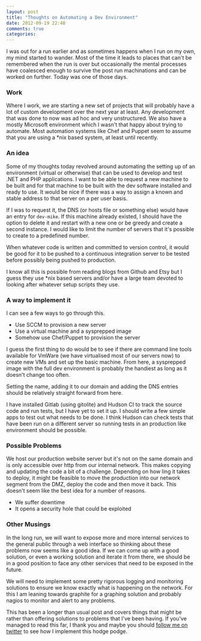 ```yaml
---
layout: post
title: "Thoughts on Automating a Dev Environment"
date: 2012-09-19 22:48
comments: true
categories: 
---
```

I was out for a run earlier and as sometimes happens when I run on my own, my mind
started to wander. Most of the time it leads to places that can't be remembered when
the run is over but occasionally the mental processes have coalesced enough to 
survive the post run machinations and can be worked on further. Today was one of
those days.

### Work
Where I work, we are starting a new set of projects that will probably have a lot of
custom development over the next year at least. Any development that was done to now
was ad hoc and very unstructured. We also have a mostly Microsoft environment which
I wasn't that happy about trying to automate. Most automation systems like Chef and
Puppet seem to assume that you are using a \*nix based system, at least until 
recently.

### An idea
Some of my thoughts today revolved around automating the setting up of an 
environment (virtual or otherwise) that can be used to develop and test .NET and PHP
applications. I want to be able to request a new machine to be built and for that
machine to be built with the dev software installed and ready to use. It would be
nice if there was a way to assign a known and stable address to that server on a per
user basis. 

If I was to request it, the DNS (or hosts file or something else) would have an 
entry for `dev-mike`. If this machine already existed, I should have the option to
delete it and restart with a new one or be greedy and create a second instance. 
I would like to limit the number of servers that it's possible to create to a 
predefined number.

When whatever code is written and committed to version control, it would be good for
it to be pushed to a continuous integration server to be tested before possibly
being pushed to production.

I know all this is possible from reading blogs from Github and Etsy but I guess
they use \*nix based servers and/or have a large team devoted to looking after
whatever setup scripts they use.

### A way to implement it
I can see a few ways to go through this. 

  * Use SCCM to provision a new server
  * Use a virtual machine and a sysprepped image
  * Somehow use Chef/Puppet to provision the server

I guess the first thing to do would be to see if there are command line tools
available for VmWare (we have virtualised most of our servers now) to create
new VMs and set up the basic machine. From here, a sysprepped image with the full
dev environment is probably the handiest as long as it doesn't change too often.

Setting the name, adding it to our domain and adding the DNS entries should be
relatively straight forward from here.

I have installed Gitlab (using gitolite) and Hudson CI to track the source code
and run tests, but I have yet to set it up. I should write a few simple apps to
test out what needs to be done. I think Hudson can check tests that have been run
on a different server so running tests in an production like environment should
be possible.

### Possible Problems
We host our production website server but it's not on the same domain and is only
accessible over http from our internal network. This makes copying and updating
the code a bit of a challenge. Depending on how ling it takes to deploy, it might
be feasible to move the production into our network segment from the DMZ, deploy
the code and then move it back. This doesn't seem like the best idea for a number
of reasons. 

  * We suffer downtime
  * It opens a security hole that could be exploited

### Other Musings
In the long run, we will want to expose more and more internal services to the
general public through a web interface so thinking about these problems now seems
like a good idea. If we can come up with a good solution, or even a working solution
and iterate it from there, we should be in a good position to face any other services
that need to be exposed in the future.

We will need to implement some pretty rigorous logging and monitoring solutions 
to ensure we know exactly what is happening on the network. For this I am leaning
towards graphite for a graphing solution and probably nagios to monitor and 
alert to any problems.

This has been a longer than usual post and covers things that might be rather
than offering solutions to problems that I've been having. If you've managed to 
read this far, I thank you and maybe you should [follow me on
twitter](http://twitter.com/griffinmike) to see how I implement this hodge
podge.
